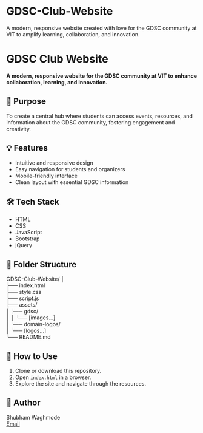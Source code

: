 # GDSC-Club-Website
A modern, responsive website created with love for the GDSC community at VIT to amplify learning, collaboration, and innovation.


# GDSC Club Website  
**A modern, responsive website for the GDSC community at VIT to enhance collaboration, learning, and innovation.**  

## 📌 Purpose  
To create a central hub where students can access events, resources, and information about the GDSC community, fostering engagement and creativity.  

## 💡 Features  
- Intuitive and responsive design  
- Easy navigation for students and organizers  
- Mobile-friendly interface  
- Clean layout with essential GDSC information  

## 🛠 Tech Stack  
- HTML  
- CSS  
- JavaScript  
- Bootstrap  
- jQuery  

## 📂 Folder Structure  
GDSC-Club-Website/
│  
├── index.html  
├── style.css  
├── script.js  
├── assets/  
│ ├── gdsc/  
│ │ └── [images...]  
│ └── domain-logos/  
│ └── [logos...]  
└── README.md  

## 🚀 How to Use  
1. Clone or download this repository.  
2. Open `index.html` in a browser.  
3. Explore the site and navigate through the resources.  

## 👤 Author  
Shubham Waghmode  
[Email](mailto:shubhamwaghmode30@gmail.com) 
